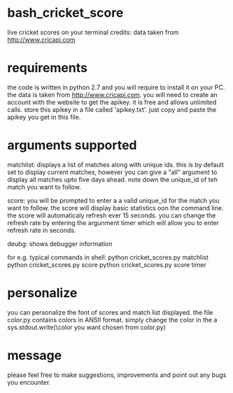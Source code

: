 # bash_cricket_score
live cricket scores on your terminal
credits: data taken from http://www.cricapi.com

# requirements
the code is written in python 2.7 and you will require to install it on your PC.
the data is taken from http://www.cricapi.com. you will need to create an account with the website to get the apikey. it is free and allows unlimited calls.
store this apikey in a file called 'apikey.txt'. just copy and paste the apikey you get in this file.

# arguments supported

matchlist: displays a list of matches along with unique ids.
this is by default set to display current matches, however you can give a "all" argument to display all matches upto five days ahead.
note down the unique_id of teh match you want to follow.

score: you will be prompted to enter a a valid unique_id for the match you want to follow.
the score will display basic statistics oon the  command line. the score will automaticaly refresh ever 15 seconds. 
you can change the refresh rate by entering the argunment timer which will allow you to enter refresh rate in seconds.

deubg: shows debugger information

for e.g. typical commands in shell: 
python cricket_scores.py matchlist
python cricket_scores.py score
python cricket_scores.py score timer

# personalize

you can personalize the font of scores and match list displayed. the file color.py contains colors in ANSII format. simply change the color in the a sys.stdout.write(\\color you want chosen from color.py)

# message
please feel free to make suggestions, improvements and point out any bugs you encounter.
